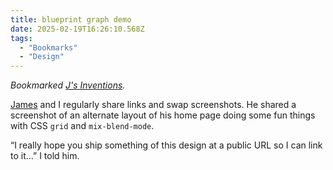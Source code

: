 ```yaml
---
title: blueprint graph demo
date: 2025-02-19T16:26:10.568Z
tags:
  - "Bookmarks"
  - "Design"
---
```


<div class="u-bookmark-of h-cite">
<p><i>Bookmarked <a class="u-url p-name" href="https://jamesg.blog/graph-demo">J's Inventions</a>.</i></p>
</div>

<div class="e-content">
<p><a href="https://jamesg.blog/">James</a> and I regularly share links and swap screenshots. He shared a screenshot of an alternate layout of his home page doing some fun things with CSS <code>grid</code> and <code>mix-blend-mode</code>.</p>

<p>“I really hope you ship something of this design at a public URL so I can link to it...” I told him.</p>
</div>